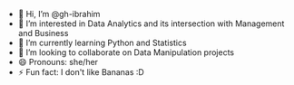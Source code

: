 - 👋 Hi, I’m @gh-ibrahim
- 👀 I’m interested in Data Analytics and its intersection with Management and Business
- 🌱 I’m currently learning Python and Statistics
- 💞️ I’m looking to collaborate on Data Manipulation projects
- 😄 Pronouns: she/her
- ⚡ Fun fact: I don't like Bananas :D 

<!---
gh-ibrahim/gh-ibrahim is a ✨ special ✨ repository because its `README.md` (this file) appears on your GitHub profile.
You can click the Preview link to take a look at your changes.
--->
